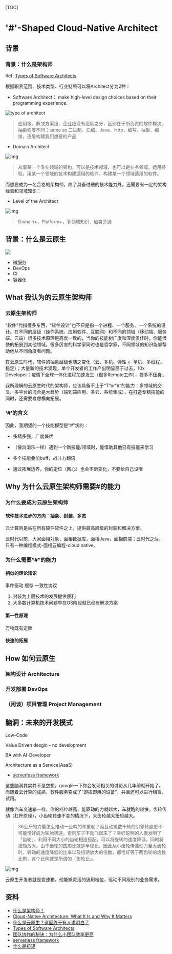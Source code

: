 [TOC]

# '#'-Shaped Cloud-Native Architect

## 背景

### 背景：什么是架构师

Ref: [Types of Software Architects](https://medium.com/@nvashanin/types-of-software-architects-aa03e359d192)

根据职责范围、技术类型、行业特质可以将Architect分为2种：

- Software Architect： make high-level design choices based on their programming experience.

![type of architect](#-shaped-cloud-native-architect.zh.assets/wiki-type-of-architect.png)

> 应用级、解决方案级、企业级没有高低之分，区别在于所负责的软件模块、抽象程度不同；same as 二进制、汇编、Java、Http，编写、抽象、编排，逐层构建我们想要的产品

- Domain Architect

![img](#-shaped-cloud-native-architect.zh.assets/1*6ZOJNn4SDSD9KYlFHr34_A.png)

> 从事某一个专业领域的架构，可以是技术领域、也可以是业务领域。运用经验，用某一个领域的技术构建适用的软件、构建某一个领域适用的软件。

而想要成为一名合格的架构师，除了具备过硬的技术能力外，还需要有一定的架构经验和领域知识：

- Level of the Architect

![img](#-shaped-cloud-native-architect.zh.assets/1*n1Zqvw8Bk-_o8RWXnzS5KQ.png)

> Domain+，Platform+，多领域知识、触类旁通

## 背景：什么是云原生

![](/Users/adliao/Documents/Y3JlZGVudGlhbC1zaGFyZWQ-/documents/cloud-native-spaces/imgs/cloud-native-icon.png)

- 微服务
- DevOps
- CI
- 容器化

## What 我认为的云原生架构师
### 云原生架构师
“软件”代指很多东西，“软件设计”也不只是指一个进程、一个服务、一个系统的设计。在不同的层级（操作系统、应用软件、互联网）和不同的领域（移动端、服务端、云端）很多技术原理是高度一致的，当你的技能树广度和深度俱佳时，你能很快的拓展到其他领域。很多厉害的科学家同时也是哲学家，不同领域的知识能够帮助他从不同角度看问题。

在云原生时代，软件的抽象层级也随之变化（云、多机、弹性 <- 单机、多线程、稳定）；大量新的技术涌现，单个开发者的工作产出明显高于过去，10x Developer；疫情下全球一体化进程加速发生（很多Remote工作），技多不压身...


我所理解的云原生时代的架构师，应该具备不止于“T”or“π”的能力：多领域的交叉、多平台的混合是大趋势（端到端应用、多云、系统集成），在打造专精技能的同时，还需要考虑横向拓展。


### '#'的含义

因此，我期望的一个技能模型是“#”状的：

- 多精多强，广度兼优

- （像消消乐一样）遇到一个新技能/领域时，能借助其他已有技能来学习

- 多个技能叠加buff，战斗力翻倍

- 通过拓展边界，你的定位（网心）也会不断变化，不要给自己设限

## Why 为什么云原生架构师需要#的能力

### 为什么要成为云原生架构师

#### 软件技术进步的方向：抽象、封装、多态

云计算则是站在所有硬件软件之上，提供最高层级的封装和解决方案。

云时代以前，大家面相对象，面相数据库，面相Java，面相前端；云时代之后，只有一种编程模式-面相云编程-cloud native。

### 为什么需要“#”的能力

#### 相似的理论知识

事件驱动
缓存
一致性协议

1. 封装为上层技术的发展提供便利
2. 大多数计算机技术问题早在OS阶段就已经有解决方案
   
#### 第一性原理

万物既有定数

#### 快速的拓展

## How 如何云原生

### 架构设计 Architecture

### 开发部署 DevOps

### （闲谈）项目管理 Project Management

## 脑洞：未来的开发模式

Low-Code

Value Driven desgin - no development

BA with AI-Developer

Architecture as a Service(AaaS)

- [serverless framework](https://github.com/serverless/serverless)


这些脑洞其实并不是空想，google一下你会发现相关的讨论从几年前就开始了。而随着云计算的成熟，软件服务变成了“即插即用的设备”，并且还可以进行租赁、试用。

就像汽车变速箱一样，你的档位越高，能驱动的力就越大，车就跑的越快。齿轮传动（杠杆原理），小齿轮转速不变的情况下，大齿轮越大扭矩越大。

> 36公斤的力量怎么推动一公吨的车重呢？而且动辄数千转的引擎转速更不可能恰好成为轮胎转速，否则车子不就飞起来了？幸好聪明的人类发明了「齿轮」，利用不同大小的齿轮相连搭配，可以将旋转的速度降低，同时将扭矩放大。由于齿轮的圆周比就是半径比，因此从小齿轮传递动力至大齿轮时，转动的速度降低的比率以及扭矩放大的倍数，都恰好等于两齿轮的齿数比例，这个比例就是所谓的「齿轮比」。

![img](#-shaped-cloud-native-architect.zh.assets/dual-clutch-transmission-13.gif)


云原生开发者就是变速箱，他能够灵活的选用档位，驱动不同级别的业务需求。

## 资料

- [什么是架构师？](https://zhuanlan.zhihu.com/p/38780884)
- [Cloud-Native Architecture: What It Is and Why It Matters](https://www.contino.io/insights/what-is-cloud-native-architecture-and-why-is-it-so-important)
- [什么是云原生？这回终于有人讲明白了](https://juejin.im/post/6844904197859590151)
- [Types of Software Architects](https://medium.com/@nvashanin/types-of-software-architects-aa03e359d192)
- [团队协作的秘诀：为什么小团队效率更高](http://www.woshipm.com/it/94517.html)
- [serverless framework](https://github.com/serverless/serverless)
- [什么是扭矩](https://sites.google.com/site/shejishe4/Home/什么是扭矩)
